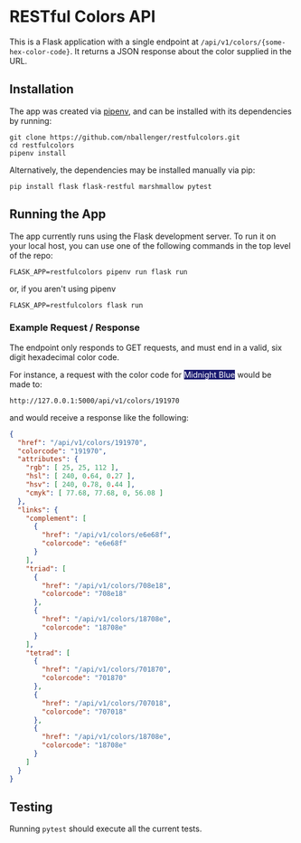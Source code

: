 # RESTful Colors API

This is a Flask application with a single endpoint at `/api/v1/colors/{some-hex-color-code}`. It returns a JSON response about the color supplied in the URL.

## Installation

The app was created via [pipenv](https://pypi.org/project/pipenv/), and can be installed with its dependencies by running:

```Shell
git clone https://github.com/nballenger/restfulcolors.git
cd restfulcolors
pipenv install
```

Alternatively, the dependencies may be installed manually via pip:

```Shell
pip install flask flask-restful marshmallow pytest
```

## Running the App

The app currently runs using the Flask development server. To run it on your local host, you can use one of the following commands in the top level of the repo:

```Shell
FLASK_APP=restfulcolors pipenv run flask run
```

or, if you aren't using pipenv

```Shell
FLASK_APP=restfulcolors flask run
```

### Example Request / Response

The endpoint only responds to GET requests, and must end in a valid, six digit hexadecimal color code.

For instance, a request with the color code for <span style="background-color: #191970;color: #FFFFFF;">Midnight Blue</span> would be made to:

```
http://127.0.0.1:5000/api/v1/colors/191970
```

and would receive a response like the following:

```JSON
{
  "href": "/api/v1/colors/191970",
  "colorcode": "191970",
  "attributes": {
    "rgb": [ 25, 25, 112 ],
    "hsl": [ 240, 0.64, 0.27 ],
    "hsv": [ 240, 0.78, 0.44 ],
    "cmyk": [ 77.68, 77.68, 0, 56.08 ]
  },
  "links": {
    "complement": [
      {
        "href": "/api/v1/colors/e6e68f",
        "colorcode": "e6e68f"
      }
    ],
    "triad": [
      {
        "href": "/api/v1/colors/708e18",
        "colorcode": "708e18"
      },
      {
        "href": "/api/v1/colors/18708e",
        "colorcode": "18708e"
      }
    ],
    "tetrad": [
      {
        "href": "/api/v1/colors/701870",
        "colorcode": "701870"
      },
      {
        "href": "/api/v1/colors/707018",
        "colorcode": "707018"
      },
      {
        "href": "/api/v1/colors/18708e",
        "colorcode": "18708e"
      }
    ]
  }
}
```

## Testing

Running `pytest` should execute all the current tests. 
